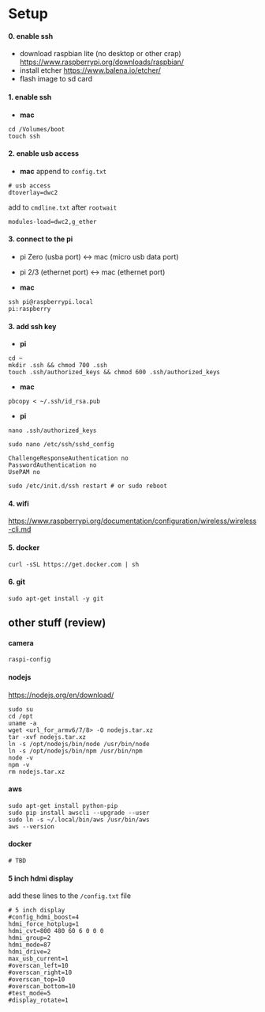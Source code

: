 # Setup

#### 0. enable ssh

- download raspbian lite (no desktop or other crap) https://www.raspberrypi.org/downloads/raspbian/
- install etcher https://www.balena.io/etcher/
- flash image to sd card

#### 1. enable ssh
- **mac**
```
cd /Volumes/boot
touch ssh
```

#### 2. enable usb access
- **mac**
append to `config.txt`
```
# usb access
dtoverlay=dwc2
```
add to `cmdline.txt` after `rootwait`
```
modules-load=dwc2,g_ether
```

#### 3. connect to the pi

- pi Zero (usba port) <-> mac (micro usb data port)
- pi 2/3 (ethernet port) <-> mac (ethernet port)

- **mac**
```
ssh pi@raspberrypi.local
pi:raspberry
```

#### 3. add ssh key

- **pi**
```
cd ~
mkdir .ssh && chmod 700 .ssh
touch .ssh/authorized_keys && chmod 600 .ssh/authorized_keys
```

- **mac**
```
pbcopy < ~/.ssh/id_rsa.pub
```

- **pi**
```
nano .ssh/authorized_keys
```
```
sudo nano /etc/ssh/sshd_config
```
```
ChallengeResponseAuthentication no
PasswordAuthentication no
UsePAM no
```
```
sudo /etc/init.d/ssh restart # or sudo reboot
```

#### 4. wifi
https://www.raspberrypi.org/documentation/configuration/wireless/wireless-cli.md

#### 5. docker
```
curl -sSL https://get.docker.com | sh
```

#### 6. git
```
sudo apt-get install -y git
```

## other stuff (review)

#### camera
```
raspi-config
```

#### nodejs
https://nodejs.org/en/download/
```
sudo su
cd /opt
uname -a
wget <url_for_armv6/7/8> -O nodejs.tar.xz
tar -xvf nodejs.tar.xz
ln -s /opt/nodejs/bin/node /usr/bin/node
ln -s /opt/nodejs/bin/npm /usr/bin/npm
node -v
npm -v
rm nodejs.tar.xz
```

#### aws
```
sudo apt-get install python-pip
sudo pip install awscli --upgrade --user
sudo ln -s ~/.local/bin/aws /usr/bin/aws
aws --version
```

#### docker
```
# TBD
```

#### 5 inch hdmi display

add these lines to the `/config.txt` file

```
# 5 inch display
#config_hdmi_boost=4
hdmi_force_hotplug=1
hdmi_cvt=800 480 60 6 0 0 0
hdmi_group=2
hdmi_mode=87
hdmi_drive=2
max_usb_current=1
#overscan_left=10
#overscan_right=10
#overscan_top=10
#overscan_bottom=10
#test_mode=5
#display_rotate=1
```

